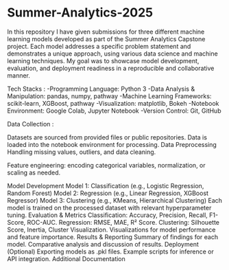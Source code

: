 # Summer-Analytics-2025

In this repository I have given submissions for three different machine learning models developed as part of the Summer Analytics Capstone project. Each model addresses a specific problem statement and demonstrates a unique approach, using various data science and machine learning techniques. My goal was to showcase model development, evaluation, and deployment readiness in a reproducible and collaborative manner.

Tech Stacks : 
-Programming Language: Python 3
-Data Analysis & Manipulation: pandas, numpy, pathway
-Machine Learning Frameworks: scikit-learn, XGBoost, pathway
-Visualization: matplotlib, Bokeh
-Notebook Environment: Google Colab, Jupyter Notebook
-Version Control: Git, GitHub

Data Collection :

Datasets are sourced from provided files or public repositories.
Data is loaded into the notebook environment for processing.
Data Preprocessing
Handling missing values, outliers, and data cleaning.

Feature engineering: encoding categorical variables, normalization, or scaling as needed.

Model Development
Model 1: Classification (e.g., Logistic Regression, Random Forest)
Model 2: Regression (e.g., Linear Regression, XGBoost Regressor)
Model 3: Clustering (e.g., KMeans, Hierarchical Clustering)
Each model is trained on the processed dataset with relevant hyperparameter tuning.
Evaluation & Metrics
Classification: Accuracy, Precision, Recall, F1-Score, ROC-AUC.
Regression: RMSE, MAE, R² Score.
Clustering: Silhouette Score, Inertia, Cluster Visualization.
Visualizations for model performance and feature importance.
Results & Reporting
Summary of findings for each model.
Comparative analysis and discussion of results.
Deployment (Optional)
Exporting models as .pkl files.
Example scripts for inference or API integration.
Additional Documentation

